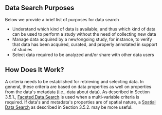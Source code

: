 ## Data Search Purposes

Below we provide a brief list of purposes for data search

* Understand which kind of data is available, and thus which kind of data can be used to perform a study without the need of collecting new data
* Manage data acquired by a new/ongoing study, for instance, to verify that data has been acquired, curated, and properly annotated in support of studies
* Select data required to be analyzed and/or share with other data users

## How Does It Work?

A criteria needs to be established for retrieving and selecting data. In general, these criteria are based on data properties as well on properties from the data's metadata (i.e., data about data). As described in Section 3.5.1., [Faceted Data Search](https://github.com/paulopinheiro1234/hadatac/wiki/3.5.1-Data-Faceted-Search) is used when a multi-variable criteria is required.  If data's and metadata's properties are of spatial nature, a [Spatial Data Search]() as described in Section 3.5.2. may be more useful. 